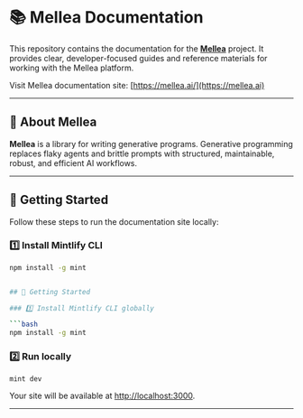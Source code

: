 # 📚 Mellea Documentation

This repository contains the documentation for the [**Mellea**](https://github.com/generative-computing/mellea) project. It provides clear, developer-focused guides and reference materials for working with the Mellea platform.

Visit Mellea documentation site: [https://mellea.ai/](https://mellea.ai)

---

## 🔎 About Mellea

**Mellea** is a library for writing generative programs. Generative programming replaces flaky agents and brittle prompts with structured, maintainable, robust, and efficient AI workflows.

---

## 🚀 Getting Started

Follow these steps to run the documentation site locally:

### 1️⃣ Install Mintlify CLI

````bash
npm install -g mint


## 🚀 Getting Started

### 1️⃣ Install Mintlify CLI globally

```bash
npm install -g mint
````

### 2️⃣ Run locally

```bash
mint dev
```

Your site will be available at [http://localhost:3000](http://localhost:3000).

---
